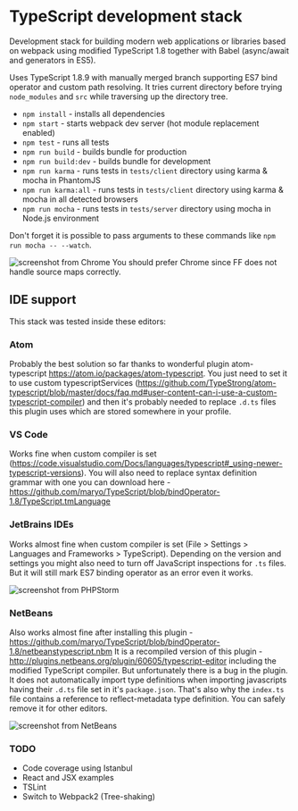 # TypeScript development stack
Development stack for building modern web applications or libraries based on webpack using modified TypeScript 1.8 together with Babel (async/await and generators in ES5).

Uses TypeScript 1.8.9 with manually merged branch supporting ES7 bind operator and custom path resolving.
It tries current directory before trying `node_modules` and `src` while traversing up the directory tree.

- `npm install` - installs all dependencies
- `npm start` - starts webpack dev server (hot module replacement enabled)
- `npm test` - runs all tests
- `npm run build` - builds bundle for production
- `npm run build:dev` - builds bundle for development
- `npm run karma` - runs tests in `tests/client` directory using karma & mocha in PhantomJS
- `npm run karma:all` - runs tests in `tests/client` directory using karma & mocha in all detected browsers
- `npm run mocha` - runs tests in `tests/server` directory using mocha in Node.js environment

Don't forget it is possible to pass arguments to these commands like `npm run mocha -- --watch`.

![screenshot from Chrome](https://i.imgsafe.org/09409a2.png)
You should prefer Chrome since FF does not handle source maps correctly.

## IDE support
This stack was tested inside these editors:

### Atom
Probably the best solution so far thanks to wonderful plugin atom-typescript https://atom.io/packages/atom-typescript.
You just need to set it to use custom typescriptServices (https://github.com/TypeStrong/atom-typescript/blob/master/docs/faq.md#user-content-can-i-use-a-custom-typescript-compiler)
and then it's probably needed to replace `.d.ts` files this plugin uses which are stored somewhere in your profile.

### VS Code
Works fine when custom compiler is set (https://code.visualstudio.com/Docs/languages/typescript#_using-newer-typescript-versions).
You will also need to replace syntax definition grammar with one you can download here - https://github.com/maryo/TypeScript/blob/bindOperator-1.8/TypeScript.tmLanguage

### JetBrains IDEs
Works almost fine when custom compiler is set (File > Settings > Languages and Frameworks > TypeScript).
Depending on the version and settings you might also need to turn off JavaScript inspections for `.ts` files.
But it will still mark ES7 binding operator as an error even it works.

![screenshot from PHPStorm](https://i.imgsafe.org/0b1cfe5.png)

### NetBeans
Also works almost fine after installing this plugin - https://github.com/maryo/TypeScript/blob/bindOperator-1.8/netbeanstypescript.nbm
It is a recompiled version of this plugin - http://plugins.netbeans.org/plugin/60605/typescript-editor
including the modified TypeScript compiler. But unfortunately there is a bug in the plugin.
It does not automatically import type definitions when importing javascripts having their `.d.ts` file set in it's `package.json`.
That's also why the `index.ts` file contains a reference to reflect-metadata type definition. You can safely remove it for other editors.

![screenshot from NetBeans](https://i.imgsafe.org/0a2c943.png)

### TODO
- Code coverage using Istanbul
- React and JSX examples
- TSLint
- Switch to Webpack2 (Tree-shaking)
